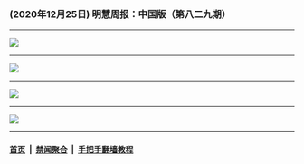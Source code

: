 ### (2020年12月25日) 明慧周报：中国版（第八二九期） 

---

<img src="http://qikan.minghui.org/mhqkpage/qikanimage/2020/12/24/mhzb_829_pdf-online1.png"/><hr/>
<img src="http://qikan.minghui.org/mhqkpage/qikanimage/2020/12/24/mhzb_829_pdf-online2.png"/><hr/>
<img src="http://qikan.minghui.org/mhqkpage/qikanimage/2020/12/24/mhzb_829_pdf-online3.png"/><hr/>
<img src="http://qikan.minghui.org/mhqkpage/qikanimage/2020/12/24/mhzb_829_pdf-online4.png"/><hr/>


#### [首页](../../../..) &nbsp;|&nbsp; [禁闻聚合](https://github.com/gfw-breaker/banned-news) &nbsp;|&nbsp; [手把手翻墙教程](https://github.com/gfw-breaker/guides) 